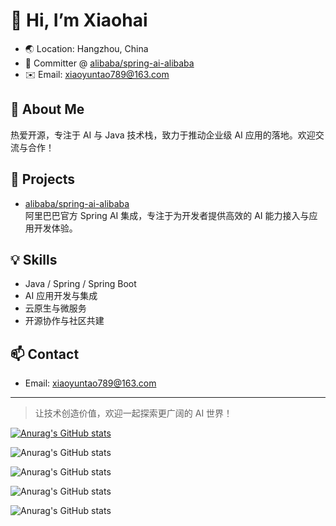 # 👋 Hi, I’m Xiaohai 

- 🌏 Location: Hangzhou, China
- 💼 Committer @ [alibaba/spring-ai-alibaba](https://github.com/alibaba/spring-ai-alibaba)
- ✉️ Email: xiaoyuntao789@163.com

## 🚀 About Me

热爱开源，专注于 AI 与 Java 技术栈，致力于推动企业级 AI 应用的落地。欢迎交流与合作！

## 🧩 Projects

- [alibaba/spring-ai-alibaba](https://github.com/alibaba/spring-ai-alibaba)  
  阿里巴巴官方 Spring AI 集成，专注于为开发者提供高效的 AI 能力接入与应用开发体验。

## 💡 Skills

- Java / Spring / Spring Boot
- AI 应用开发与集成
- 云原生与微服务
- 开源协作与社区共建

## 📫 Contact

- Email: xiaoyuntao789@163.com

---

> 让技术创造价值，欢迎一起探索更广阔的 AI 世界！

[![Anurag's GitHub stats](https://github-readme-stats.vercel.app/api?username=xiaohai-78)](https://github.com/anuraghazra/github-readme-stats)

![Anurag's GitHub stats](https://github-readme-stats.vercel.app/api?username=xiaohai-78&hide=contribs,prs)

![Anurag's GitHub stats](https://github-readme-stats.vercel.app/api?username=xiaohai-78&count_private=true)

![Anurag's GitHub stats](https://github-readme-stats.vercel.app/api?username=xiaohai-78&show_icons=true)

![Anurag's GitHub stats](https://github-readme-stats.vercel.app/api?username=xiaohai-78&show_icons=true&theme=radical)

<!--
**xiaohai-78/xiaohai-78** is a ✨ _special_ ✨ repository because its `README.md` (this file) appears on your GitHub profile.

Here are some ideas to get you started:

- 🔭 I’m currently working on ...
- 🌱 I’m currently learning ...
- 👯 I’m looking to collaborate on ...
- 🤔 I’m looking for help with ...
- 💬 Ask me about ...
- 📫 How to reach me: ...
- 😄 Pronouns: ...
- ⚡ Fun fact: ...
-->

